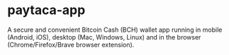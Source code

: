 # paytaca-app

A secure and convenient Bitcoin Cash (BCH) wallet app running in mobile (Android, iOS), desktop (Mac, Windows, Linux) and in the browser (Chrome/Firefox/Brave browser extension).
